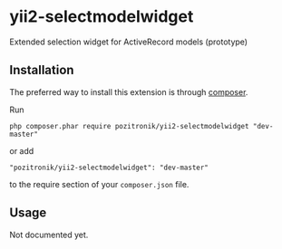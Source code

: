yii2-selectmodelwidget
===========================
Extended selection widget for ActiveRecord models (prototype)

Installation
------------

The preferred way to install this extension is through [composer](http://getcomposer.org/download/).


Run

```
php composer.phar require pozitronik/yii2-selectmodelwidget "dev-master"
```

or add

```
"pozitronik/yii2-selectmodelwidget": "dev-master"
```

to the require section of your `composer.json` file.


Usage
-----
Not documented yet.